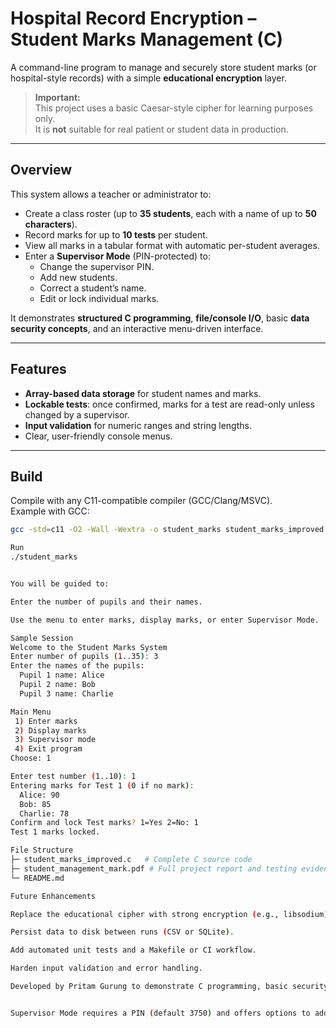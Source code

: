 # Hospital Record Encryption – Student Marks Management (C)

A command-line program to manage and securely store student marks (or hospital-style records) with a simple **educational encryption** layer.

> **Important:**  
> This project uses a basic Caesar-style cipher for learning purposes only.  
> It is **not** suitable for real patient or student data in production.

---

## Overview
This system allows a teacher or administrator to:

* Create a class roster (up to **35 students**, each with a name of up to **50 characters**).
* Record marks for up to **10 tests** per student.
* View all marks in a tabular format with automatic per-student averages.
* Enter a **Supervisor Mode** (PIN-protected) to:
  * Change the supervisor PIN.
  * Add new students.
  * Correct a student’s name.
  * Edit or lock individual marks.

It demonstrates **structured C programming**, **file/console I/O**, basic **data security concepts**, and an interactive menu-driven interface.

---

## Features
* **Array-based data storage** for student names and marks.
* **Lockable tests**: once confirmed, marks for a test are read-only unless changed by a supervisor.
* **Input validation** for numeric ranges and string lengths.
* Clear, user-friendly console menus.

---

## Build

Compile with any C11-compatible compiler (GCC/Clang/MSVC).  
Example with GCC:

```bash
gcc -std=c11 -O2 -Wall -Wextra -o student_marks student_marks_improved.c

Run
./student_marks


You will be guided to:

Enter the number of pupils and their names.

Use the menu to enter marks, display marks, or enter Supervisor Mode.

Sample Session
Welcome to the Student Marks System
Enter number of pupils (1..35): 3
Enter the names of the pupils:
  Pupil 1 name: Alice
  Pupil 2 name: Bob
  Pupil 3 name: Charlie

Main Menu
 1) Enter marks
 2) Display marks
 3) Supervisor mode
 4) Exit program
Choose: 1

Enter test number (1..10): 1
Entering marks for Test 1 (0 if no mark):
  Alice: 90
  Bob: 85
  Charlie: 78
Confirm and lock Test marks? 1=Yes 2=No: 1
Test 1 marks locked.

File Structure
├─ student_marks_improved.c   # Complete C source code
├─ student_management_mark.pdf # Full project report and testing evidence
└─ README.md

Future Enhancements

Replace the educational cipher with strong encryption (e.g., libsodium).

Persist data to disk between runs (CSV or SQLite).

Add automated unit tests and a Makefile or CI workflow.

Harden input validation and error handling.

Developed by Pritam Gurung to demonstrate C programming, basic security concepts, and user-friendly console application design


Supervisor Mode requires a PIN (default 3750) and offers options to add students, change a mark, correct names, or change the PIN.
